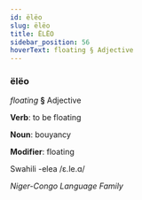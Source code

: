 ```yaml
---
id: ëlëo
slug: ëlëo
title: ËLËO
sidebar_position: 56
hoverText: floating § Adjective
---
```


### ëlëo

*floating* **§** Adjective

**Verb**: to be floating

**Noun**: bouyancy

**Modifier**: floating

Swahili -elea /ɛ.le.ɑ/

*Niger-Congo Language Family*